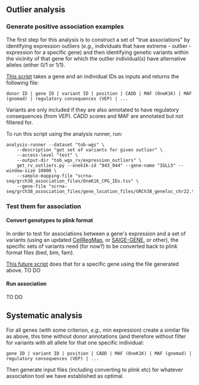 ## Outlier analysis

### Generate positive association examples
The first step for this analysis is to construct a set of "true associations" by identifying expression outliers (_e.g.,_ individuals that have extreme - outlier - expression for a specific gene) and then identifying genetic variants within the vicinity of that gene for which the outlier individual(s) have alternative alleles (either 0/1 or 1/1).

[This script](get_rv_outliers.py) takes a gene and an individual IDs as inputs and returns the following file:

```donor ID | gene ID | variant ID | position | CADD | MAF (OneK1K) | MAF (gnomad) | regulatory consequences (VEP) | ...```

Variants are only included if they are also annotated to have regulatory consequences (from VEP).
CADD scores and MAF are annotated but not filtered for.

To run this script using the analysis runner, run:
```
analysis-runner --dataset "tob-wgs" \
    --description "get set of variants for given outlier" \
    --access-level "test" \
    --output-dir "tob_wgs_rv/expression_outliers" \
    get_rv_outliers.py --onek1k-id "943_944" --gene-name "IGLL5" --window-size 10000 \
    --sample-mapping-file "scrna-seq/grch38_association_files/OneK1K_CPG_IDs.tsv" \
    --gene-file "scrna-seq/grch38_association_files/gene_location_files/GRCh38_geneloc_chr22.tsv"
```

### Test them for association

#### Convert genotypes to plink format
In order to test for associations between a gene's expression and a set of variants (using an updated [CellRegMap](https://github.com/limix/CellRegMap/), or [SAIGE-GENE](https://saigegit.github.io//SAIGE-doc/docs/set.html), or other), the specific sets of variants need (for now?) to be converted back to plink format files (bed, bim, fam).

[This future script]() does that for a specific gene using the file generated above.
TO DO

#### Run association 
TO DO

## Systematic analysis

For all genes (with some criterion, _e.g.,_ min expression) create a similar file as above, this time without donor annotations (and therefore without filter for variants with alt allele for that one specific individual:

```gene ID | variant ID | position | CADD | MAF (OneK1K) | MAF (gnomad) | regulatory consequences (VEP) | ...```

Then generate input files (including converting to plink etc) for whatever association tool we have established as optimal.
